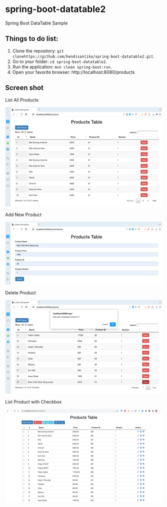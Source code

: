 # spring-boot-datatable2
Spring Boot DataTable Sample

## Things to do list:
1. Clone the repository: `git clonehttps://github.com/hendisantika/spring-boot-datatable2.git`.
2. Go to your folder: `cd spring-boot-datatable2`.
3. Run the application: `mvn clean spring-boot:run`.
4. Open your favorite browser: http://localhost:8080/products

## Screen shot

List All Products

![List All Products](img/list.png "List All Products")

Add New Product

![Add New Product](img/add.png "Add New Product")

Delete Product

![Delete Product](img/delete.png "Delete Product")

List Product with Checkbox

![List Product with Checkbox](img/products.png "List Product with Checkbox")

